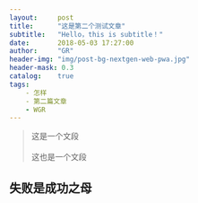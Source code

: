 ```yaml
---
layout:     post
title:      "这是第二个测试文章"
subtitle:   "Hello，this is subtitle！"
date:       2018-05-03 17:27:00
author:     "GR"
header-img: "img/post-bg-nextgen-web-pwa.jpg"
header-mask: 0.3
catalog:    true
tags:
    - 怎样
    - 第二篇文章
    - WGR
---
```



> 这是一个文段<br><br>
> 这也是一个文段

## 失败是成功之母

